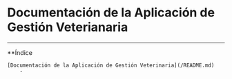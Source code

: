 # Documentación de la Aplicación de Gestión Veterianaria
________________________________________________________
**Índice

    [Documentación de la Aplicación de Gestión Veterinaria](/README.md)
        - 